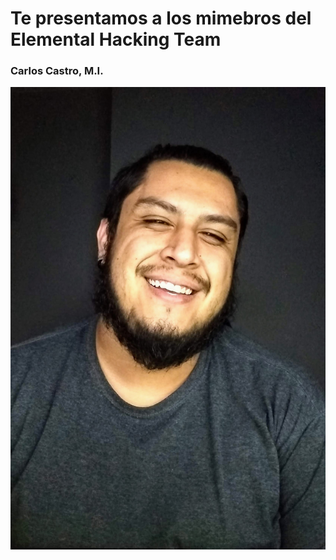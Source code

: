 # Te presentamos a los mimebros del Elemental Hacking Team

### Carlos Castro, M.I.

![](./images/carlos.JPG)
